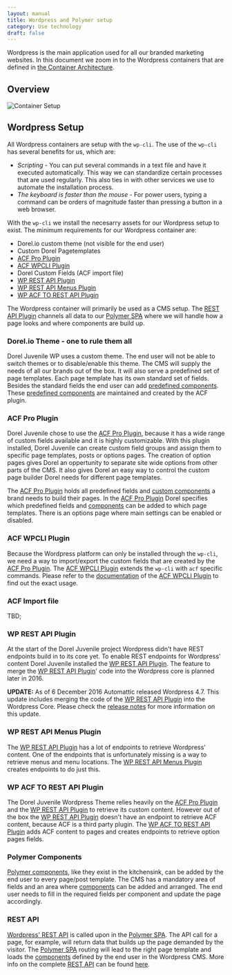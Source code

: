 ```yaml
---
layout: manual
title: Wordpress and Polymer setup
category: Use technology
draft: false
---
```


Wordpress is the main application used for all our branded marketing websites. In this document we zoom in to the Wordpress containers that are defined in [the Container Architecture](./container-architecture.html).

## Overview

![Container Setup](/assets/img/wp-polymer-theme-template-setup.png "Wordpress and Polymer Setup")

## Wordpress Setup

All Wordpress containers are setup with the <code>wp-cli</code>. The use of the <code>wp-cli</code> has several benefits for us, which are:

- *Scripting* - You can put several commands in a text file and have it executed automatically. This way we can standardize certain processes that are used regularly. This also ties in with other services we use to automate the installation process.
- *The keyboard is faster than the mouse* - For power users, typing a command can be orders of magnitude faster than pressing a button in a web browser.

With the <code>wp-cli</code> we install the necesarry assets for our Wordpress setup to exist. The minimum requirements for our Wordpress container are:

- Dorel.io custom theme (not visible for the end user)
- Custom Dorel Pagetemplates
- [ACF Pro Plugin](https://www.advancedcustomfields.com/pro/)
- [ACF WPCLI Plugin](https://github.com/dorel/advanced-custom-fields-wpcli)
- Dorel Custom Fields (ACF import file)
- [WP REST API Plugin](http://v2.wp-api.org/)
- [WP REST API Menus Plugin](https://nl.wordpress.org/plugins/wp-api-menus/)
- [WP ACF TO REST API Plugin](https://nl.wordpress.org/plugins/acf-to-rest-api/)

The Wordpress container will primarily be used as a CMS setup. The [REST API Plugin](http://v2.wp-api.org/) channels all data to our [Polymer SPA](http://www.dorel.io/service-manual/global-design-framework/frontend-SPA.html) where we will handle how a page looks and where components are build up.

### Dorel.io Theme - one to rule them all

Dorel Juvenile WP uses a custom theme. The end user will not be able to switch themes or to disable/enable this theme. The CMS will supply the needs of all our brands out of the box. It will also serve a predefined set of page templates. Each page template has its own standard set of fields. Besides the standard fields the end user can add [predefined components](http://www.dorel.io/service-manual/make-software/creating-Polymer-collect-elements.html). These [predefined components](http://www.dorel.io/service-manual/make-software/creating-Polymer-collect-elements.html) are maintained and created by the ACF plugin.

### ACF Pro Plugin

Dorel Juvenile chose to use the [ACF Pro Plugin](https://www.advancedcustomfields.com/pro/), because it has a wide range of custom fields available and it is highly customizable. With this plugin installed, Dorel Juvenile can create custom field groups and assign them to specific page templates, posts or options pages. The creation of option pages gives Dorel an oppertunity to separate site wide options from other parts of the CMS. It also gives Dorel an easy way to control the custom page builder Dorel needs for different page templates.

The [ACF Pro Plugin](https://www.advancedcustomfields.com/pro/) holds all predefined fields and [custom components](http://www.dorel.io/service-manual/make-software/creating-Polymer-collect-elements.html) a brand needs to build their pages. In the [ACF Pro Plugin](https://www.advancedcustomfields.com/pro/) Dorel specifies which predefined fields and [components](http://www.dorel.io/service-manual/make-software/creating-Polymer-collect-elements.html) can be added to which page templates. There is an options page where main settings can be enabled or disabled.

### ACF WPCLI Plugin

Because the Wordpress platform can only be installed through the <code>wp-cli</code>, we need a way to import/export the custom fields that are created by the [ACF Pro Plugin](https://www.advancedcustomfields.com/pro/). The [ACF WPCLI Plugin](https://github.com/dorel/advanced-custom-fields-wpcli) extends the <code>wp-cli</code> with <code>acf</code> specific commands. Please refer to the [documentation](https://github.com/dorel/advanced-custom-fields-wpcli) of the [ACF WPCLI Plugin](https://github.com/dorel/advanced-custom-fields-wpcli) to find out the exact usage.

### ACF Import file

TBD;

### WP REST API Plugin

At the start of the Dorel Juvenile project Wordpress didn't have REST endpoints build in to its core yet. To enable REST endpoints for Wordpress' content Dorel Juvenile installed the [WP REST API Plugin](http://v2.wp-api.org/). The feature to merge the [WP REST API Plugin](http://v2.wp-api.org/)' code into the Wordpress core is planned later in 2016.

<b>UPDATE:</b> As of 6 December 2016 Automattic released Wordpress 4.7. This update includes merging the code of the [WP REST API Plugin](http://v2.wp-api.org/) into the Wordpress Core. Please check the [release notes](https://wordpress.org/news/2016/12/vaughan/) for more information on this update.

### WP REST API Menus Plugin

The [WP REST API Plugin](http://v2.wp-api.org/) has a lot of endpoints to retrieve Wordpress' content. One of the endpoints that is unfortunately missing is a way to retrieve menus and menu locations. The [WP REST API Menus Plugin](https://nl.wordpress.org/plugins/wp-api-menus/) creates endpoints to do just this.

### WP ACF TO REST API Plugin

The Dorel Juvenile Wordpress Theme relies heavily on the [ACF Pro Plugin](https://www.advancedcustomfields.com/pro/) and the [WP REST API Plugin](http://v2.wp-api.org/) to retrieve its custom content. However out of the box the [WP REST API Plugin](http://v2.wp-api.org/) doesn't have an endpoint to retrieve ACF content, because ACF is a third party plugin. The [WP ACF TO REST API Plugin](https://nl.wordpress.org/plugins/acf-to-rest-api/) adds ACF content to pages and creates endpoints to retrieve option pages fields.

### Polymer Components

[Polymer components](http://www.dorel.io/service-manual/make-software/creating-Polymer-collect-elements.html), like they exist in the kitchensink, can be added by the end user to every page/post template. The CMS has a mandatory area of fields and an area where [components](http://www.dorel.io/service-manual/make-software/creating-Polymer-collect-elements.html) can be added and arranged. The end user needs to fill in the required fields per component and update the page accordingly.

### REST API

[Wordpress' REST API](http://www.dorel.io/service-manual/making-services/how-to-design-RESTful-APIs.html) is called upon in the [Polymer SPA](http://www.dorel.io/service-manual/global-design-framework/frontend-SPA.html). The API call for a page, for example, will return data that builds up the page demanded by the visitor. The [Polymer SPA](http://www.dorel.io/service-manual/global-design-framework/frontend-SPA.html) routing will lead to the right page template and loads the [components](http://www.dorel.io/service-manual/make-software/creating-Polymer-collect-elements.html) defined by the end user in the Wordpress CMS. More info on the complete [REST API](http://www.dorel.io/service-manual/making-services/how-to-design-RESTful-APIs.html) can be found [here](http://v2.wp-api.org/).


